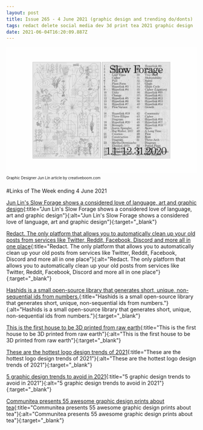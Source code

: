 ```yaml
---
layout: post
title: Issue 265 - 4 June 2021 (graphic design and trending do/donts)
tags: redact delete social media dev 3d print tea 2021 graphic design
date: 2021-06-04T16:20:09.887Z
---
```

![Graphic Designer Jun Lin](/assets/uploads/issue-265.jpeg "Graphic Designer Jun Lin")
<sub><sup>Graphic Designer Jun Lin article by creativeboom.com</sup></sub>

#Links of The Week ending 4 June 2021

[Jun Lin's Slow Forage shows a considered love of language, art and graphic design](https://www.creativeboom.com/inspiration/slow-forage/){:title="Jun Lin's Slow Forage shows a considered love of language, art and graphic design"}{:alt="Jun Lin's Slow Forage shows a considered love of language, art and graphic design"}{:target="_blank"}

[Redact. The only platform that allows you to automatically clean up your old posts from services like Twitter, Reddit, Facebook, Discord and more all in one place](url){:title="Redact. The only platform that allows you to automatically clean up your old posts from services like Twitter, Reddit, Facebook, Discord and more all in one place"}{:alt="Redact. The only platform that allows you to automatically clean up your old posts from services like Twitter, Reddit, Facebook, Discord and more all in one place"}{:target="_blank"}

[Hashids is a small open-source library that generates short, unique, non-sequential ids from numbers.](https://hashids.org/){:title="Hashids is a small open-source library that generates short, unique, non-sequential ids from numbers."}{:alt="Hashids is a small open-source library that generates short, unique, non-sequential ids from numbers."}{:target="_blank"}

[This is the first house to be 3D printed from raw earth](https://www.itsnicethat.com/news/tecla-house-mario-cucinella-wasp-architecture-270421){:title="This is the first house to be 3D printed from raw earth"}{:alt="This is the first house to be 3D printed from raw earth"}{:target="_blank"}

[These are the hottest logo design trends of 2021](https://www.creativebloq.com/news/logo-trends-2021){:title="These are the hottest logo design trends of 2021"}{:alt="These are the hottest logo design trends of 2021"}{:target="_blank"}

[5 graphic design trends to avoid in 2021](https://www.thedrum.com/profile/depositphotos/news/5-graphic-design-trends-to-avoid-in-2021){:title="5 graphic design trends to avoid in 2021"}{:alt="5 graphic design trends to avoid in 2021"}{:target="_blank"}

[Communitea presents 55 awesome graphic design prints about tea](https://www.creativebloq.com/news/communitea-shop){:title="Communitea presents 55 awesome graphic design prints about tea"}{:alt="Communitea presents 55 awesome graphic design prints about tea"}{:target="_blank"}